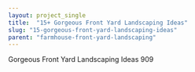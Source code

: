 ```yaml
---
layout: project_single
title:  "15+ Gorgeous Front Yard Landscaping Ideas"
slug: "15-gorgeous-front-yard-landscaping-ideas"
parent: "farmhouse-front-yard-landscaping"
---
```

Gorgeous Front Yard Landscaping Ideas 909